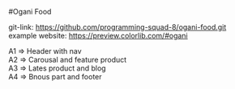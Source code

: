 #Ogani Food

git-link: https://github.com/programming-squad-8/ogani-food.git
<br>
example website: https://preview.colorlib.com/#ogani

A1 => Header with nav <br>
A2 => Carousal and feature product <br>
A3 => Lates product and blog <br>
A4 => Bnous part and footer <br>
